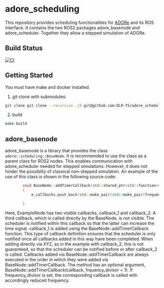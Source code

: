 <!--
********************************************************************************
* Copyright (C) 2017-2023 German Aerospace Center (DLR). 
* Eclipse ADORe, Automated Driving Open Research https://eclipse.org/adore
*
* This program and the accompanying materials are made available under the 
* terms of the Eclipse Public License 2.0 which is available at
* http://www.eclipse.org/legal/epl-2.0.
*
* SPDX-License-Identifier: EPL-2.0 
*
* Contributors: 
*   Matthias Nichting - initial API and implementation
********************************************************************************
-->

# adore_scheduling
This repository provides scheduling functionalities for [ADORe](https://github.com/eclipse/adore) and its ROS interface. It contains the two ROS2 packages adore_basenode and adore_scheduler. Together they allow a stepped simulation of ADORe.

## Build Status
[![CI](https://github.com/DLR-TS/adore_scheduling/actions/workflows/ci.yaml/badge.svg)](https://github.com/DLR-TS/adore_scheduling/actions/workflows/ci.yaml)

## Getting Started
You must have make and docker installed.

1. git clone with submodules:
```bash
git clone git clone --recursive -j8 git@github.com:DLR-TS/adore_scheduling.git
```
2. build
```bash
make build
```
## adore_basenode
adore_basenode is a library that provides the class `adore::scheduling::BaseNode`. It is recommended to use the class as a parent class for ROS2 nodes. This enables communication with adore_scheduler needed for stepped simulations. However, it does not hinder the possiblity of classical non-stepped simulation. An example of the use of this class is shown in the following source code:

```c++
        void BaseNode::addTimerCallback(std::shared_ptr<std::function<void()>> callbackFcn, unsigned int frequency_divisor)
        {
            m_callbacks.push_back(std::make_pair(std::make_pair(frequency_divisor, frequency_divisor - 1), callbackFcn));

        }
```


Here, ExampleNode has two visible callbacks, callback_1 and callback_2. A third callback, which is called directly by the BaseNode, is not visible. The scheduler is notified within this callback so that the latter can increase the time signal. callback_1 is added using the BaseNode::addTimerCallback function. This type of callback definition ensures that the scheduler is only notified once all callbacks added in this way have been completed. When adding directly via XYZ, as in the example with callback_2, this is not guaranteed, so that the scheduler can be notified before or after callback_2 is called. Callbacks added via BaseNode::addTimerCallback are always executed in the order in which they were added via BaseNode::addTimerCallback. The method has an optional argument, BaseNode::addTimerCallback(callback, frquency_divisor = 1). If frequency_divisor is set, the corresponding callback is called with accordingly reduced frequency.
